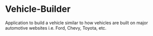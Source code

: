 # Vehicle-Builder
Application to build a vehicle similar to how vehicles are built on major automotive websites i.e. Ford, Chevy, Toyota, etc.
